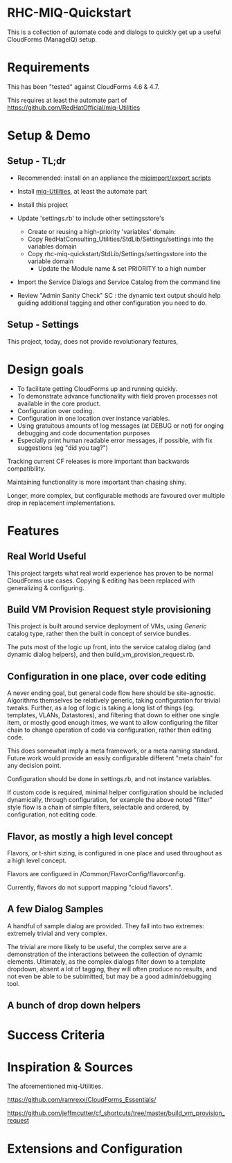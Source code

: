 # RHC-MIQ-Quickstart

This is a collection of automate code and dialogs to quickly get up
a useful CloudForms (ManageIQ) setup.

# Requirements
This has been "tested" against CloudForms 4.6 & 4.7.

This requires at least the automate part of
https://github.com/RedHatOfficial/miq-Utilities


# Setup & Demo

## Setup - TL;dr

* Recommended: install on an appliance the [miqimport/export scripts](https://github.com/rhtconsulting/cfme-rhconsulting-scripts)
* Install [miq-Utilities](https://github.com/RedHatOfficial/miq-Utilities), at least the automate part
* Install this project
* Update 'settings.rb' to include other settingsstore's
  * Create or reusing a high-priority 'variables' domain:
  * Copy RedHatConsulting_Utilities/StdLib/Settings/settings into the variables domain
  * Copy rhc-miq-quickstart/StdLib/Settings/settingsstore into the variable domain
    * Update the Module name & set PRIORITY to a high number
* Import the Service Dialogs and Service Catalog from the command line

* Review "Admin Sanity Check" SC : the dynamic text output should help guiding
  additional tagging and other configuration you need to do.

## Setup - Settings

This project, today, does not provide revolutionary features,


# Design goals
* To facilitate getting CloudForms up and running quickly.
* To demonstrate advance functionality with field proven processes not available
in the core product.
* Configuration over coding.
* Configuration in one location over instance variables.
* Using gratuitous amounts of log messages (at DEBUG or not) for onging
  debugging and code documentation purposes
* Especially print human readable error messages, if possible, with fix
  suggestions (eg "did you tag?")


Tracking current CF releases is more important than backwards compatibility.

Maintaining functionality is more important than chasing shiny.

Longer, more complex, but configurable methods are favoured over multiple drop
in replacement implementations.


# Features

## Real World Useful

This project targets what real world experience has proven to be normal CloudForms
use cases. Copying & editing has been replaced with generalizing & configuring.


## Build VM Provision Request style provisioning

This project is built around service deployment of VMs, using _Generic_ catalog
type, rather then the built in concept of service bundles.

The puts most of the logic up front, into the service catalog dialog (and dynamic
dialog helpers), and then build_vm_provision_request.rb.

## Configuration in one place, over code editing

A never ending goal, but general code flow here should be site-agnostic. Algorithms
themselves be relatively generic, taking configuration for trivial tweaks.
Further, as a log of logic is taking a long list of things (eg. templates,
VLANs, Datastores), and filtering that down to either one single item, or mostly
good enough itmes, we want to allow configuring the filter chain to change
operation of code via configuration, rather then editing code.

This does somewhat imply a meta framework, or a meta naming standard. Future work
would provide an easily configurable different "meta chain" for any decision point.

Configuration should be done in settings.rb, and not instance variables.

If custom code is required, minimal helper configuration should be included
dynamically, through configuration, for example the above noted "filter" style
flow is a chain of simple filters, selectable and ordered, by configuration,
not editing code.

## Flavor, as mostly a high level concept

Flavors, or t-shirt sizing, is configured in one place and used throughout
as a high level concept.

Flavors are configured in /Common/FlavorConfig/flavorconfig.

Currently, flavors do not support mapping "cloud flavors".

## A few Dialog Samples

A handful of sample dialog are provided. They fall into two extremes: extremely
trivial and very complex.

The trivial are more likely to be useful, the complex serve are a demonstration
of the interactions between the collection of dynamic elements. Ultimately,
as the complex dialogs filter down to a template dropdown, absent a lot of
tagging, they will often produce no results, and not even be able to be subimitted,
but may be a good admin/debugging tool.


## A bunch of drop down helpers


# Success Criteria


# Inspiration & Sources

The aforementioned miq-Utilities.

https://github.com/ramrexx/CloudForms_Essentials/

https://github.com/jeffmcutter/cf_shortcuts/tree/master/build_vm_provision_request

# Extensions and Configuration

